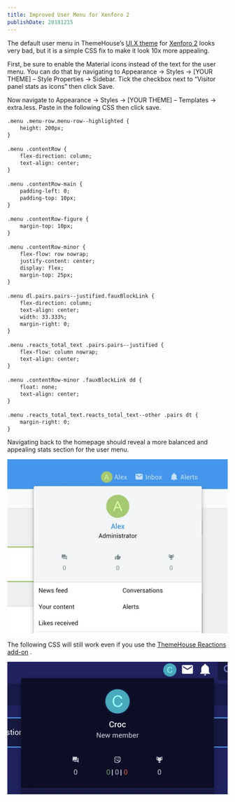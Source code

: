 ```yaml
---
title: Improved User Menu for Xenforo 2
publishDate: 20181215
---
```


The default user menu in ThemeHouse’s [UI.X theme](https://www.themehouse.com/xenforo/2/themes/ui-x) for [Xenforo 2](https://xenforo.com) looks very bad, but it is a simple CSS fix to make it look 10x more appealing.

First, be sure to enable the Material icons instead of the text for the user menu. You can do that by navigating to Appearance -> Styles -> [YOUR THEME] – Style Properties -> Sidebar. Tick the checkbox next to “Visitor panel stats as icons” then click Save.

Now navigate to Appearance -> Styles -> [YOUR THEME] – Templates -> extra.less. Paste in the following CSS then click save.

```css{numberLines:true}
.menu .menu-row.menu-row--highlighted {
	height: 200px;
}

.menu .contentRow {
	flex-direction: column;
	text-align: center;
}

.menu .contentRow-main {
	padding-left: 0;
	padding-top: 10px;
}

.menu .contentRow-figure {
	margin-top: 10px;
}

.menu .contentRow-minor {
	flex-flow: row nowrap;
	justify-content: center;
	display: flex;
	margin-top: 25px;
}

.menu dl.pairs.pairs--justified.fauxBlockLink {
	flex-direction: column;
	text-align: center;
	width: 33.333%;
	margin-right: 0;
}

.menu .reacts_total_text .pairs.pairs--justified {
	flex-flow: column nowrap;
	text-align: center;
}

.menu .contentRow-minor .fauxBlockLink dd {
	float: none;
	text-align: center;
}

.menu .reacts_total_text.reacts_total_text--other .pairs dt {
	margin-right: 0;
}
```

Navigating back to the homepage should reveal a more balanced and appealing stats section for the user menu.

![](assets/86289163-358d0680-bbb9-11ea-9d17-8c92595394e3.webp)

The following CSS will still work even if you use the [ThemeHouse Reactions add-on](https://www.themehouse.com/xenforo/2/addons/reactions-plus) .

![](assets/86289184-42a9f580-bbb9-11ea-92be-92d350736393.webp)
